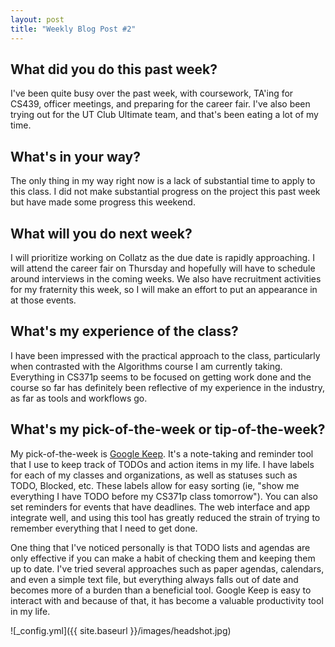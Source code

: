 ```yaml
---
layout: post
title: "Weekly Blog Post #2"
---
```



## What did you do this past week?
I've been quite busy over the past week, with coursework, TA'ing for CS439, officer meetings, and preparing for the career fair. I've also been trying out for the UT Club Ultimate team, and that's been eating a lot of my time.

## What's in your way?
The only thing in my way right now is a lack of substantial time to apply to this class. I did not make substantial progress on the project this past week but have made some progress this weekend.

## What will you do next week?
I will prioritize working on Collatz as the due date is rapidly approaching. I will attend the career fair on Thursday and hopefully will have to schedule around interviews in the coming weeks. We also have recruitment activities for my fraternity this week, so I will make an effort to put an appearance in at those events.

## What's my experience of the class?
I have been impressed with the practical approach to the class, particularly when contrasted with the Algorithms course I am currently taking. Everything in CS371p seems to be focused on getting work done and the course so far has definitely been reflective of my experience in the industry, as far as tools and workflows go.

## What's my pick-of-the-week or tip-of-the-week?
My pick-of-the-week is [Google Keep](https://keep.google.com). It's a note-taking and reminder tool that I use to keep track of TODOs and action items in my life. I have labels for each of my classes and organizations, as well as statuses such as TODO, Blocked, etc. These labels allow for easy sorting (ie, "show me everything I have TODO before my CS371p class tomorrow"). You can also set reminders for events that have deadlines. The web interface and app integrate well, and using this tool has greatly reduced the strain of trying to remember everything that I need to get done. 

One thing that I've noticed personally is that TODO lists and agendas are only effective if you can make a habit of checking them and keeping them up to date. I've tried several approaches such as paper agendas, calendars, and even a simple text file, but everything always falls out of date and becomes more of a burden than a beneficial tool. Google Keep is easy to interact with and because of that, it has become a valuable productivity tool in my life.

![_config.yml]({{ site.baseurl }}/images/headshot.jpg)

